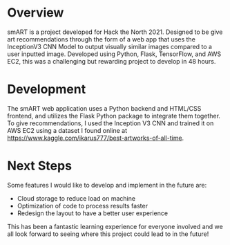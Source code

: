 # Overview

smART is a project developed for Hack the North 2021. Designed to be give art recommendations through the form of a web app that uses the InceptionV3 CNN Model to output visually similar images compared to a user inputted image. Developed using Python, Flask, TensorFlow, and AWS EC2, this was a challenging but rewarding project to develop in 48 hours.

# Development
The smART web application uses a Python backend and HTML/CSS frontend, and utilizes the Flask Python package to integrate them together. To give recommendations, I used the Inception V3 CNN and trained it on AWS EC2 using a dataset I found online at https://www.kaggle.com/ikarus777/best-artworks-of-all-time.

# Next Steps
Some features I would like to develop and implement in the future are: 
* Cloud storage to reduce load on machine
* Optimization of code to process results faster
* Redesign the layout to have a better user experience

This has been a fantastic learning experience for everyone involved and we all look forward to seeing where this project could lead to in the future!

